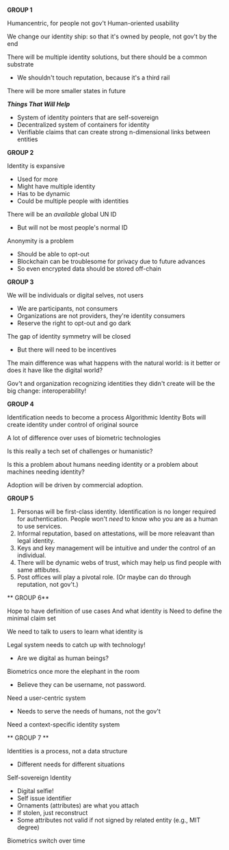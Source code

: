 **GROUP 1**

Humancentric, for people not gov't
Human-oriented usability

We change our identity ship: so that it's owned by people, not gov't by the end

There will be multiple identity solutions, but there should be a common substrate
- We shouldn't touch reputation, because it's a third rail

There will be more smaller states in future

**_Things That Will Help_**
- System of identity pointers that are self-sovereign
- Decentralized system of containers for identity
- Verifiable claims that can create strong n-dimensional links between entities

**GROUP 2**

Identity is expansive
- Used for more
- Might have multiple identity
- Has to be dynamic
- Could be multiple people with identities

There will be an _available_ global UN ID
- But will not be most people's normal ID

Anonymity is a problem 
- Should be able to opt-out
- Blockchain can be troublesome for privacy due to future advances
- So even encrypted data should be stored off-chain

**GROUP 3**

We will be individuals or digital selves, not users
- We are participants, not consumers
- Organizations are not providers, they're identity consumers
- Reserve the right to opt-out and go dark

The gap of identity symmetry will be closed
- But there will need to be incentives

The main difference was what happens with the natural world: is it better or does it have like the digital world?

Gov't and organization recognizing identities they didn't create will be the big change: interoperability!

**GROUP 4**

Identification needs to become a process
Algorithmic Identity Bots will create identity under control of original source

A lot of difference over uses of biometric technologies

Is this really a tech set of challenges or humanistic?

Is this a problem about humans needing identity or a problem about machines needing identity?

Adoption will be driven by commercial adoption.

**GROUP 5**

1. Personas will be first-class identity. Identification is no longer required for authentication. People won't _need_ to know who you are as a human to use services.
2. Informal reputation, based on attestations, will be more releavant than legal identity.
3. Keys and key management will be intuitive and under the control of an individual.
4. There will be dynamic webs of trust, which may help us find people with same attibutes.
5. Post offices will play a pivotal role. (Or maybe can do through reputation, not gov't.)

** GROUP 6**

Hope to have definition of use cases
And what identity is
Need to define the minimal claim set

We need to talk to users to learn what identity is

Legal system needs to catch up with technology!
- Are we digital as human beings?

Biometrics once more the elephant in the room
- Believe they can be username, not password.

Need a user-centric system
- Needs to serve the needs of humans, not the gov't

Need a context-specific identity system

** GROUP 7 **

Identities is a process, not a data structure
- Different needs for different situations

Self-sovereign Identity
- Digital selfie!
- Self issue identifier
- Ornaments (attributes) are what you attach
- If stolen, just reconstruct
- Some attributes not valid if not signed by related entity (e.g., MIT degree)

Biometrics switch over time
